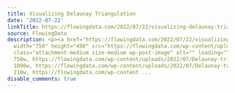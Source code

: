 ```yaml
---
title: Visualizing Delaunay Triangulation
date: '2022-07-22'
linkTitle: https://flowingdata.com/2022/07/22/visualizing-delaunay-triangulation/
source: FlowingData
description: <p><a href="https://flowingdata.com/2022/07/22/visualizing-delaunay-triangulation/"><img
  width="750" height="498" src="https://flowingdata.com/wp-content/uploads/2022/07/Delaunay-triangulation-750x498.png"
  class="attachment-medium size-medium wp-post-image" alt="" loading="lazy" srcset="https://flowingdata.com/wp-content/uploads/2022/07/Delaunay-triangulation-750x498.png
  750w, https://flowingdata.com/wp-content/uploads/2022/07/Delaunay-triangulation-1090x724.png
  1090w, https://flowingdata.com/wp-content/uploads/2022/07/Delaunay-triangulation-210x140.png
  210w, https://flowingdata.com/wp-content ...
disable_comments: true
---
```

<p><a href="https://flowingdata.com/2022/07/22/visualizing-delaunay-triangulation/"><img width="750" height="498" src="https://flowingdata.com/wp-content/uploads/2022/07/Delaunay-triangulation-750x498.png" class="attachment-medium size-medium wp-post-image" alt="" loading="lazy" srcset="https://flowingdata.com/wp-content/uploads/2022/07/Delaunay-triangulation-750x498.png 750w, https://flowingdata.com/wp-content/uploads/2022/07/Delaunay-triangulation-1090x724.png 1090w, https://flowingdata.com/wp-content/uploads/2022/07/Delaunay-triangulation-210x140.png 210w, https://flowingdata.com/wp-content ...